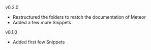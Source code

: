 v0.2.0
 * Restructured the folders to match the documentation of Meteor
 * Added a few more Snippets

v0.1.0
 * Added first few Snippets
